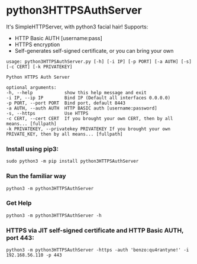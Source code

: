 # python3HTTPSAuthServer
It's SimpleHTTPServer, with python3 facial hair!
Supports:
  - HTTP Basic AUTH   [username:pass]
  - HTTPS encryption
  - Self-generates self-signed certificate, or you can bring your own


`usage: python3HTTPSAuthServer.py [-h] [-i IP] [-p PORT] [-a AUTH] [-s] [-c CERT] [-k PRIVATEKEY]`  
  
`Python HTTPS Auth Server`  
  
`optional arguments:`    
`-h, --help            show this help message and exit`  
`-i IP, --ip IP        Bind IP (Default all interfaces 0.0.0.0)`  
`-p PORT, --port PORT  Bind port, default 8443`  
`-a AUTH, --auth AUTH  HTTP BASIC auth [username:password]`  
`-s, --https           Use HTTPS`  
`-c CERT, --cert CERT  If you brought your own CERT, then by all means... [fullpath]`  
`-k PRIVATEKEY, --privatekey PRIVATEKEY If you brought your own PRIVATE_KEY, then by all means... [fullpath]`  
   
  
### Install using pip3:
`sudo python3 -m pip install python3HTTPSAuthServer`  

### Run the familiar way
`python3 -m python3HTTPSAuthServer`  

### Get Help
`python3 -m python3HTTPSAuthServer -h`  

### HTTPS via JIT self-signed certificate and HTTP Basic AUTH, port 443:
`python3 -m python3HTTPSAuthServer -https -auth 'benzo:qu4rantyne!' -i 192.168.56.110 -p 443`





